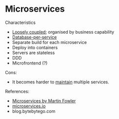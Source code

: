 # Microservices

Characteristics

* [Loosely coupled](../strategies/loose-coupling-of-services.md); organised by business capability
* [Database-per-service](../data-management-patterns/database-per-service.md)
* Separate build for each microservice
* Deploy into containers
* Servers are stateless
* DDD
* Microfrontend (?)

Cons:
* It becomes harder to [maintain](../goals/maintainability.md) multiple services.

References:
* [Microservices by Martin Fowler](https://martinfowler.com/articles/microservices.html)
* [microservices.io](https://microservices.io)
* blog.bytebytego.com
